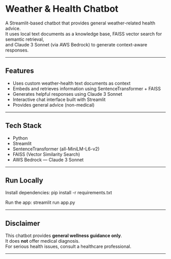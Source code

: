 # Weather & Health Chatbot

A Streamlit-based chatbot that provides general weather-related health advice.  
It uses local text documents as a knowledge base, FAISS vector search for semantic retrieval,  
and Claude 3 Sonnet (via AWS Bedrock) to generate context-aware responses.

---

## Features
- Uses custom weather-health text documents as context
- Embeds and retrieves information using SentenceTransformer + FAISS
- Generates helpful responses using Claude 3 Sonnet
- Interactive chat interface built with Streamlit
- Provides general advice (non-medical)

---

## Tech Stack
- Python
- Streamlit
- SentenceTransformer (all-MiniLM-L6-v2)
- FAISS (Vector Similarity Search)
- AWS Bedrock — Claude 3 Sonnet

---

## Run Locally

Install dependencies:
pip install -r requirements.txt

Run the app:
streamlit run app.py


---

##  Disclaimer
This chatbot provides **general wellness guidance only**.  
It does **not** offer medical diagnosis.  
For serious health issues, consult a healthcare professional.

---
